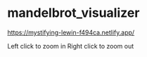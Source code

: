 # mandelbrot_visualizer


https://mystifying-lewin-f494ca.netlify.app/

Left click to zoom in
Right click to zoom out
